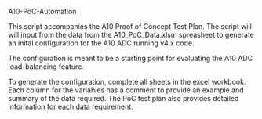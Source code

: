 A10-PoC-Automation

This script accompanies the A10 Proof of Concept Test Plan. The script will will input from the data from the A10_PoC_Data.xlsm spreasheet to generate an inital configuration for the A10 ADC running v4.x code. 

The configuration is meant to be a starting point for evaluating the A10 ADC load-balancing feature.

To generate the configuration, complete all sheets in the excel workbook. Each column for the variables has a comment to provide an example and summary of the data required. The PoC test plan also provides detailed information for each data requirement. 


